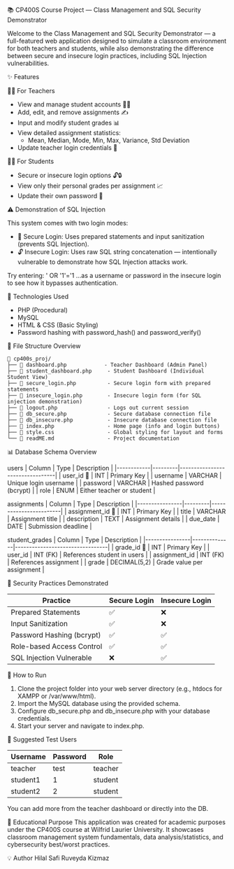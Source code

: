 📚 CP400S Course Project — Class Management and SQL Security Demonstrator

Welcome to the Class Management and SQL Security Demonstrator — a full-featured web application designed to simulate a classroom environment for both teachers and students, while also demonstrating the difference between secure and insecure login practices, including SQL Injection vulnerabilities.

✨ Features

👨‍🏫 For Teachers
- View and manage student accounts 👩‍🎓
- Add, edit, and remove assignments ✍️
- Input and modify student grades 📊
- View detailed assignment statistics:
  - Mean, Median, Mode, Min, Max, Variance, Std Deviation
- Update teacher login credentials 🔐

👩‍🎓 For Students
- Secure or insecure login options 🔓🔒
- View only their personal grades per assignment 📈
- Update their own password 💬

⚠️ Demonstration of SQL Injection

This system comes with two login modes:
- 🔐 Secure Login: Uses prepared statements and input sanitization (prevents SQL Injection).
- 🔓 Insecure Login: Uses raw SQL string concatenation — intentionally vulnerable to demonstrate how SQL Injection attacks work.

Try entering:
    ' OR '1'='1
…as a username or password in the insecure login to see how it bypasses authentication.

🔧 Technologies Used
- PHP (Procedural)
- MySQL
- HTML & CSS (Basic Styling)
- Password hashing with password_hash() and password_verify()

🚪 File Structure Overview

```
📁 cp400s_proj/
├── 📄 dashboard.php            - Teacher Dashboard (Admin Panel)
├── 📄 student_dashboard.php     - Student Dashboard (Individual Student View)
├── 📄 secure_login.php          - Secure login form with prepared statements
├── 📄 insecure_login.php        - Insecure login form (for SQL injection demonstration)
├── 📄 logout.php                - Logs out current session
├── 📄 db_secure.php             - Secure database connection file
├── 📄 db_insecure.php           - Insecure database connection file
├── 📄 index.php                 - Home page (info and login buttons)
├── 📄 style.css                 - Global styling for layout and forms
└── 📄 readME.md                 - Project documentation
```

📊 Database Schema Overview

users
| Column     | Type    | Description                    |
|------------|---------|---------------------------------|
| user_id 🔑 | INT     | Primary Key                    |
| username   | VARCHAR | Unique login username          |
| password   | VARCHAR | Hashed password (bcrypt)       |
| role       | ENUM    | Either teacher or student      |

assignments
| Column         | Type    | Description            |
|----------------|---------|------------------------|
| assignment_id 🔑 | INT  | Primary Key            |
| title          | VARCHAR | Assignment title       |
| description    | TEXT    | Assignment details     |
| due_date       | DATE    | Submission deadline    |

student_grades
| Column         | Type         | Description                     |
|----------------|--------------|---------------------------------|
| grade_id 🔑     | INT          | Primary Key                     |
| user_id         | INT (FK)     | References student in users     |
| assignment_id   | INT (FK)     | References assignment           |
| grade           | DECIMAL(5,2) | Grade value per assignment      |

🔐 Security Practices Demonstrated

| Practice                        | Secure Login | Insecure Login |
|--------------------------------|--------------|----------------|
| Prepared Statements            | ✅            | ❌              |
| Input Sanitization             | ✅            | ❌              |
| Password Hashing (bcrypt)      | ✅            | ✅              |
| Role-based Access Control      | ✅            | ✅              |
| SQL Injection Vulnerable       | ❌            | ✅              |

🚀 How to Run
1. Clone the project folder into your web server directory (e.g., htdocs for XAMPP or /var/www/html).
2. Import the MySQL database using the provided schema.
3. Configure db_secure.php and db_insecure.php with your database credentials.
4. Start your server and navigate to index.php.

🧪 Suggested Test Users

| Username | Password | Role     |
|----------|----------|----------|
| teacher  | test     | teacher  |
| student1 | 1        | student  |
| student2 | 2        | student  |

You can add more from the teacher dashboard or directly into the DB.

📝 Educational Purpose
This application was created for academic purposes under the CP400S course at Wilfrid Laurier University. It showcases classroom management system fundamentals, data analysis/statistics, and cybersecurity best/worst practices.

💡 Author
Hilal Safi
Ruveyda Kizmaz
